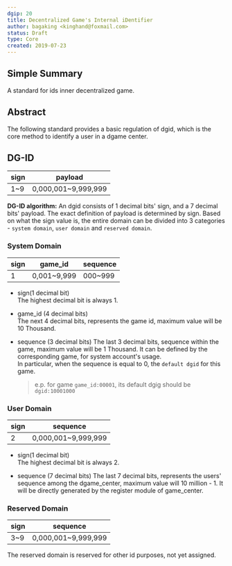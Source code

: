```yaml
---
dgip: 20
title: Decentralized Game's Internal iDentifier
author: bagaking <kinghand@foxmail.com>
status: Draft
type: Core
created: 2019-07-23
---
```


## Simple Summary

A standard for ids inner decentralized game.

## Abstract

The following standard provides a basic regulation of dgid, which is the core method to identify a user in a dgame center.

## DG-ID

|sign|payload|
|--|--|
|1~9|0,000,001~9,999,999|

**DG-ID algorithm:** An dgid consists of 1 decimal bits' sign, and a 7 decimal bits' payload. The exact definition of payload is determined by sign. Based on what the sign value is, the entire domain can be divided into 3 categories - `system domain`, `user domain` and `reserved domain`.

### System Domain

|sign|game_id|sequence|
|--|--|--|
|1|0,001~9,999|000~999|

- sign(1 decimal bit)  
The highest decimal bit is always 1.

- game_id (4 decimal bits)  
The next 4 decimal bits, represents the game id, maximum value will be 10 Thousand.

- sequence (3 decimal bits)
The last 3 decimal bits, sequence within the game, maximum value will be 1 Thousand. It can be defined by the corresponding game, for system account's usage.  
In particular, when the sequence is equal to 0, the `default dgid` for this game.  
  > e.p. for game `game_id:00001`, its default dgig should be `dgid:10001000`

### User Domain

|sign|sequence|
|--|--|
|2|0,000,001~9,999,999|

- sign(1 decimal bit)  
The highest decimal bit is always 2.

- sequence (7 decimal bits)
The last 7 decimal bits, represents the users' sequence among the dgame_center, maximum value will 10 million - 1. It will be directly generated by the register module of game_center.  

### Reserved Domain

|sign|sequence|
|--|--|
|3~9|0,000,001~9,999,999|

The reserved domain is reserved for other id purposes, not yet assigned.
